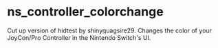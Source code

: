 # ns_controller_colorchange
Cut up version of hidtest by shinyquagsire29. Changes the color of your JoyCon/Pro Controller in the Nintendo Switch's UI.
